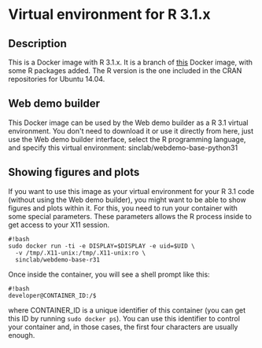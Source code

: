 # Virtual environment for R 3.1.x #

## Description ##
This is a Docker image with R 3.1.x. It is a branch of [this](https://bitbucket.org/sinc-lab/webdemo-base-r31) Docker image, with some R packages added. The R version is the one included in the CRAN repositories for Ubuntu 14.04.

## Web demo builder ##
This Docker image can be used by the Web demo builder as a R 3.1 virtual environment. You don't need to download it or use it directly from here, just use the Web demo builder interface, select the R programming language, and specify this virtual environment: sinclab/webdemo-base-python31

## Showing figures and plots ##
If you want to use this image as your virtual environment for your R 3.1 code (without using the Web demo builder), you might want to be able to show figures and plots within it. For this, you need to run your container with some special parameters. These parameters allows the R process inside to get access to your X11 session.

    #!bash
    sudo docker run -ti -e DISPLAY=$DISPLAY -e uid=$UID \
      -v /tmp/.X11-unix:/tmp/.X11-unix:ro \
      sinclab/webdemo-base-r31

Once inside the container, you will see a shell prompt like this:

    #!bash
    developer@CONTAINER_ID:/$

where CONTAINER_ID is a unique identifier of this container (you can get this ID by running `sudo docker ps`). You can use this identifier to control your container and, in those cases, the first four characters are usually enough.
